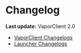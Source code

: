 # **Changelog**

**Last update:** VaporClient 2.0

 - [VaporClient Changelogs](https://github.com/VaporClient/Changelogs/blob/main/changelogs/vaporclient.md)
 - [Launcher Changelogs](https://github.com/VaporClient/Changelogs/blob/main/changelogs/launcher.md)






